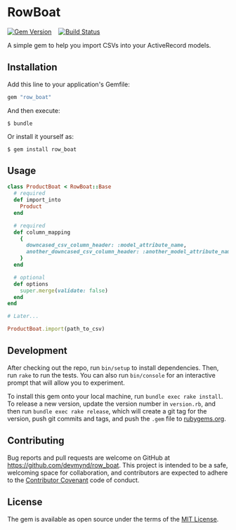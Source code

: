 # RowBoat

[![Gem Version](https://badge.fury.io/rb/row_boat.svg)](http://badge.fury.io/rb/row_boat) &nbsp;&nbsp;&nbsp;[![Build Status](https://travis-ci.org/devmynd/row_boat.svg?branch=master)](https://travis-ci.org/devmynd/row_boat)

A simple gem to help you import CSVs into your ActiveRecord models.

## Installation

Add this line to your application's Gemfile:

```ruby
gem "row_boat"
```

And then execute:

    $ bundle

Or install it yourself as:

    $ gem install row_boat

## Usage

```ruby
class ProductBoat < RowBoat::Base
  # required
  def import_into
    Product
  end

  # required
  def column_mapping
    {
      downcased_csv_column_header: :model_attribute_name,
      another_downcased_csv_column_header: :another_model_attribute_name
    }
  end

  # optional
  def options
    super.merge(validate: false)
  end
end

# Later...

ProductBoat.import(path_to_csv)
```

## Development

After checking out the repo, run `bin/setup` to install dependencies. Then, run `rake` to run the tests. You can also run `bin/console` for an interactive prompt that will allow you to experiment.

To install this gem onto your local machine, run `bundle exec rake install`. To release a new version, update the version number in `version.rb`, and then run `bundle exec rake release`, which will create a git tag for the version, push git commits and tags, and push the `.gem` file to [rubygems.org](https://rubygems.org).

## Contributing

Bug reports and pull requests are welcome on GitHub at https://github.com/devmynd/row_boat. This project is intended to be a safe, welcoming space for collaboration, and contributors are expected to adhere to the [Contributor Covenant](http://contributor-covenant.org) code of conduct.


## License

The gem is available as open source under the terms of the [MIT License](http://opensource.org/licenses/MIT).

